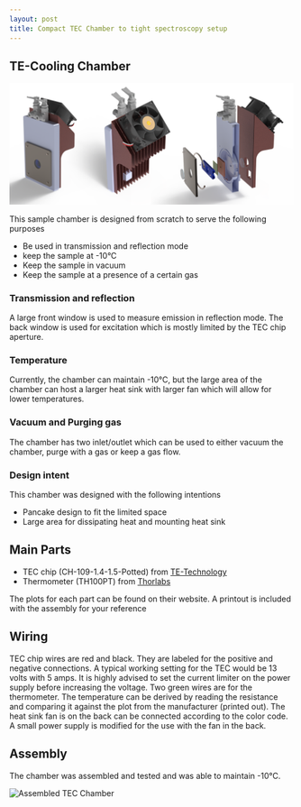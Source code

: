 ```yaml
---
layout: post
title: Compact TEC Chamber to tight spectroscopy setup
---
```


## TE-Cooling Chamber

![Rendered view of the fully assembled TEC chamber (front, back and exploded view)](https://github.com/fathi0amir/fathi0amir.github.io/blob/master/images/TEC_render-2.png?raw=true)

This sample chamber is designed from scratch to serve the following purposes

- Be used in transmission and reflection mode
- keep the sample at -10&deg;C
- Keep the sample in vacuum
- Keep the sample at a presence of a certain gas

### Transmission and reflection

A large front window is used to measure emission in reflection mode. The back window
is used for excitation which is mostly limited by the TEC chip aperture.

### Temperature

Currently, the chamber can maintain -10&deg;C, but the large area of the chamber
can host a larger heat sink with larger fan which will allow for lower temperatures.

### Vacuum and Purging gas

The chamber has two inlet/outlet which can be used to either vacuum the chamber, purge with a
gas or keep a gas flow.

### Design intent

This chamber was designed with the following intentions

- Pancake design to fit the limited space
- Large area for dissipating heat and mounting heat sink

## Main Parts

- TEC chip (CH-109-1.4-1.5-Potted) from [TE-Technology](https://tetech.com/)
- Thermometer (TH100PT) from [Thorlabs](https://www.thorlabs.com/)

The plots for each part can be found on their website. A printout is included
with the assembly for your reference

## Wiring

TEC chip wires are red and black. They are labeled for the positive and negative connections.
A typical working setting for the TEC would be 13 volts with 5 amps. It is highly advised to
set the current limiter on the power supply before increasing the voltage.
Two green wires are for the thermometer. The temperature can be derived by reading the
resistance and comparing it against the plot from the manufacturer (printed out).
The heat sink fan is on the back can be connected according to the color code.
A small power supply is modified for the use with the fan in the back.

## Assembly

The chamber was assembled and tested and was able to maintain -10&deg;C.

![Assembled TEC Chamber](https://github.com/fathi0amir/fathi0amir.github.io/blob/master/images/tec_assmbled.png?raw=true)
